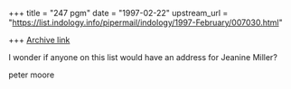 +++
title = "247 pgm"
date = "1997-02-22"
upstream_url = "https://list.indology.info/pipermail/indology/1997-February/007030.html"

+++
[Archive link](https://list.indology.info/pipermail/indology/1997-February/007030.html)


I wonder if anyone on this list would have an address for
Jeanine Miller?

peter moore




